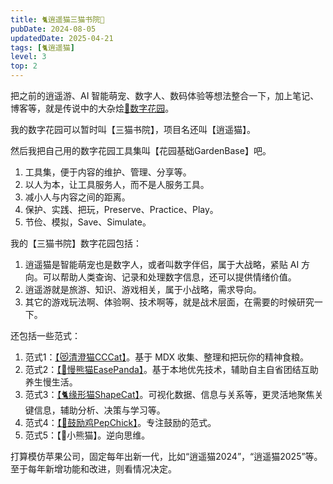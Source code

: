 ```yaml
---
title: 🐈逍遥猫三猫书院🏡
pubDate: 2024-08-05
updatedDate: 2025-04-21
tags: [🐈逍遥猫]
level: 3
top: 2
---
```


把之前的逍遥游、AI 智能萌宠、数字人、数码体验等想法整合一下，加上笔记、博客等，就是传说中的大杂烩[🌸数字花园](/do/20250322-digital-garden)。

我的数字花园可以暂时叫【三猫书院】，项目名还叫【逍遥猫】。

然后我把自己用的数字花园工具集叫【花园基础GardenBase】吧。

1. 工具集，便于内容的维护、管理、分享等。
2. 以人为本，让工具服务人，而不是人服务工具。
3. 减小人与内容之间的距离。
4. 保护、实践、把玩，Preserve、Practice、Play。
5. 节俭、模拟，Save、Simulate。

我的【三猫书院】数字花园包括：

1. 逍遥猫是智能萌宠也是数字人，或者叫数字伴侣，属于大战略，紧贴 AI 方向。可以帮助人类查询、记录和处理数字信息，还可以提供情绪价值。
2. 逍遥游就是旅游、知识、游戏相关，属于小战略，需求导向。
3. 其它的游戏玩法啊、体验啊、技术啊等，就是战术层面，在需要的时候研究一下。

还包括一些范式：

1. 范式1：[【😻清澄猫CCCat】](/do/20250306-cccat)。基于 MDX 收集、整理和把玩你的精神食粮。
2. 范式2：[【🐼慢熊猫EasePanda】](/do/20250326-easepanda)。基于本地优先技术，辅助自主自省团结互助养生慢生活。
3. 范式3：[【🐈缘形猫ShapeCat】](/do/20250411-shapecat)。可视化数据、信息与关系等，更灵活地聚焦关键信息，辅助分析、决策与学习等。
4. 范式4：[【🐣鼓励鸡PepChick】](/do/20250324-pepchick)。专注鼓励的范式。
5. 范式5：【🦊小熊猫】。逆向思维。

打算模仿苹果公司，固定每年出新一代，比如“逍遥猫2024”，“逍遥猫2025”等。至于每年新增功能和改进，则看情况决定。
